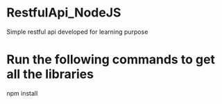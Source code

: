 # RestfulApi_NodeJS
Simple restful api developed for learning purpose

# Run the following commands to get all the libraries 
npm install 
